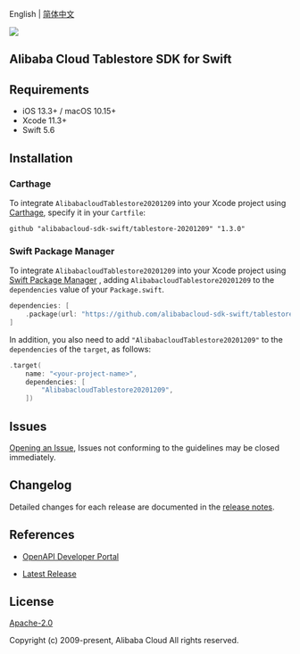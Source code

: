 English | [简体中文](README-CN.md)

![](https://aliyunsdk-pages.alicdn.com/icons/AlibabaCloud.svg)

## Alibaba Cloud Tablestore SDK for Swift

## Requirements

- iOS 13.3+ / macOS 10.15+
- Xcode 11.3+
- Swift 5.6

## Installation

### Carthage

To integrate `AlibabacloudTablestore20201209` into your Xcode project using [Carthage](https://github.com/Carthage/Carthage), specify it in your `Cartfile`:

```ogdl
github "alibabacloud-sdk-swift/tablestore-20201209" "1.3.0"
```

### Swift Package Manager

To integrate `AlibabacloudTablestore20201209` into your Xcode project using [Swift Package Manager](https://swift.org/package-manager/) , adding `AlibabacloudTablestore20201209` to the `dependencies` value of your `Package.swift`.

```swift
dependencies: [
    .package(url: "https://github.com/alibabacloud-sdk-swift/tablestore-20201209.git", from: "1.3.0")
]
```

In addition, you also need to add `"AlibabacloudTablestore20201209"` to the `dependencies` of the `target`, as follows:

```swift
.target(
    name: "<your-project-name>",
    dependencies: [
        "AlibabacloudTablestore20201209",
    ])
```

## Issues

[Opening an Issue](https://github.com/alibabacloud-sdk-swift/tablestore-20201209/issues/new), Issues not conforming to the guidelines may be closed immediately.

## Changelog

Detailed changes for each release are documented in the [release notes](./ChangeLog.txt).

## References

* [OpenAPI Developer Portal](https://next.api.alibabacloud.com/home)
- [Latest Release](https://github.com/alibabacloud-sdk-swift/tablestore-20201209)

## License

[Apache-2.0](http://www.apache.org/licenses/LICENSE-2.0)

Copyright (c) 2009-present, Alibaba Cloud All rights reserved.
